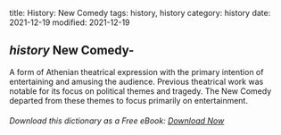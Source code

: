 title: History: New Comedy
tags: history, history
category: history
date: 2021-12-19
modified: 2021-12-19

## _history_  New Comedy-
A form of Athenian theatrical expression with the
primary intention of entertaining and amusing the audience.  Previous
theatrical work was notable for its focus on political themes and
tragedy.  The New Comedy departed from these themes to focus primarily
on entertainment.


###### Download *this* dictionary as a Free eBook: [Download Now]({static}static/SerfHistoryDictionary.pdf)


